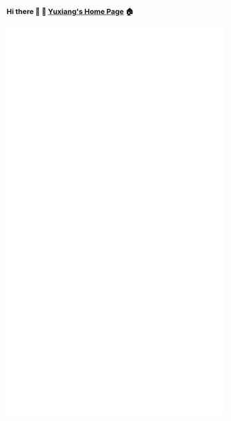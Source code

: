 ### Hi there 👋  🏡 [Yuxiang's Home Page](https://youness-elbrag.github.io) 🏠

![Metrics](/github-metrics.svg)



